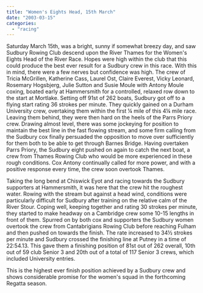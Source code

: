 ```yaml
---
title: "Women's Eights Head, 15th March"
date: "2003-03-15"
categories: 
  - "racing"
---
```


Saturday March 15th, was a bright, sunny if somewhat breezy day, and saw Sudbury Rowing Club descend upon the River Thames for the Women's Eights Head of the River Race. Hopes were high within the club that this could produce the best ever result for a Sudbury crew in this race. With this in mind, there were a few nerves but confidence was high. The crew of Tricia McGrillen, Katherine Cass, Laurel Ost, Claire Everest, Vicky Leonard, Rosemary Hogsbjerg, Julie Sutton and Susie Moule with Antony Moule coxing, boated early at Hammersmith for a controlled, relaxed row down to the start at Mortlake. Setting off 91st of 262 boats, Sudbury got off to a flying start rating 36 strokes per minute. They quickly gained on a Durham University crew, overtaking them within the first ¼ mile of this 4¼ mile race. Leaving them behind, they were then hard on the heels of the Parrs Priory crew. Drawing almost level, there was some jockeying for position to maintain the best line in the fast flowing stream, and some firm calling from the Sudbury cox finally persuaded the opposition to move over sufficiently for them both to be able to get through Barnes Bridge. Having overtaken Parrs Priory, the Sudbury eight pushed on again to catch the next boat, a crew from Thames Rowing Club who would be more experienced in these rough conditions. Cox Antony continually called for more power, and with a positive response every time, the crew soon overtook Thames.

Taking the long bend at Chiswick Eyot and racing towards the Sudbury supporters at Hammersmith, it was here that the crew hit the roughest water. Rowing with the stream but against a head wind, conditions were particularly difficult for Sudbury after training on the relative calm of the River Stour. Coping well, keeping together and rating 30 strokes per minute, they started to make headway on a Cambridge crew some 10-15 lengths in front of them. Spurred on by both cox and supporters the Sudbury women overtook the crew from Cantabrigians Rowing Club before reaching Fulham and then pushed on towards the finish. The rate increased to 34½ strokes per minute and Sudbury crossed the finishing line at Putney in a time of 22:54.13. This gave them a finishing position of 81st out of 262 overall, 10th out of 59 club Senior 3 and 20th out of a total of 117 Senior 3 crews, which included University entries.

This is the highest ever finish position achieved by a Sudbury crew and shows considerable promise for the women's squad in the forthcoming Regatta season.
